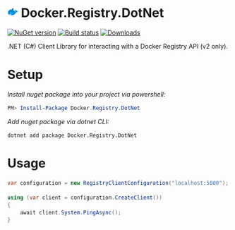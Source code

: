 # <img src="https://github.com/ChangemakerStudios/Docker.Registry.DotNet/raw/master/assets/docker_registry_dotnet.png" width="24" height="24" /> Docker.Registry.DotNet

[![NuGet version](https://badge.fury.io/nu/Docker.Registry.DotNet.svg)](https://badge.fury.io/nu/Docker.Registry.DotNet) [![Build status](https://ci.appveyor.com/api/projects/status/n8pemuwbqkr3vipu?svg=true)](https://ci.appveyor.com/project/Jaben/docker-registry-dotnet) [![Downloads](https://img.shields.io/nuget/dt/Docker.Registry.DotNet.svg?logo=nuget&color=purple)](https://www.nuget.org/packages/Docker.Registry.DotNet)

.NET (C#) Client Library for interacting with a Docker Registry API (v2 only).

# Setup
*Install nuget package into your project via powershell:*
```powershell
PM> Install-Package Docker.Registry.DotNet
```

*Add nuget package via dotnet CLI:*
```
dotnet add package Docker.Registry.DotNet
```

# Usage
```csharp
var configuration = new RegistryClientConfiguration("localhost:5000");

using (var client = configuration.CreateClient())
{
    await client.System.PingAsync();
}
```
